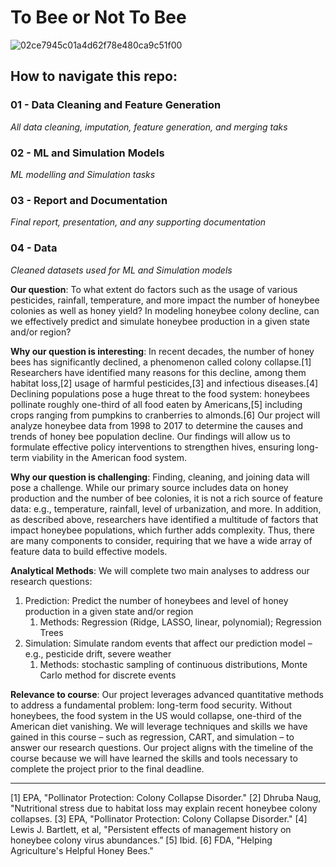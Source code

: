 # To Bee or Not To Bee

![02ce7945c01a4d62f78e480ca9c51f00](https://user-images.githubusercontent.com/13319538/206923965-a94b5574-4430-4d06-b467-a95acbcf60b3.gif)


## How to navigate this repo:
### 01 - Data Cleaning and Feature Generation
*All data cleaning, imputation, feature generation, and merging taks*

### 02 - ML and Simulation Models
*ML modelling and Simulation tasks*

### 03 - Report and Documentation
*Final report, presentation, and any supporting documentation*

### 04 - Data
*Cleaned datasets used for ML and Simulation models*

**Our question**: To what extent do factors such as the usage of various pesticides, rainfall, temperature, and more impact the number of honeybee colonies as well as honey yield? In modeling honeybee colony decline, can we effectively predict and simulate honeybee production in a given state and/or region? 


**Why our question is interesting**: In recent decades, the number of honey bees has significantly declined, a phenomenon called colony collapse.[1] Researchers have identified many reasons for this decline, among them habitat loss,[2] usage of harmful pesticides,[3] and infectious diseases.[4] Declining populations pose a huge threat to the food system: honeybees pollinate roughly one-third of all food eaten by Americans,[5] including crops ranging from pumpkins to cranberries to almonds.[6] Our project will analyze honeybee data from 1998 to 2017 to determine the causes and trends of honey bee population decline. Our findings will allow us to formulate effective policy interventions to strengthen hives, ensuring long-term viability in the American food system. 


**Why our question is challenging**: Finding, cleaning, and joining data will pose a challenge. While our primary source includes data on honey production and the number of bee colonies, it is not a rich source of feature data: e.g., temperature, rainfall, level of urbanization, and more. In addition, as described above, researchers have identified a multitude of factors that impact honeybee populations, which further adds complexity. Thus, there are many components to consider, requiring that we have a wide array of feature data to build effective models.


**Analytical Methods**: We will complete two main analyses to address our research questions: 
1. Prediction: Predict the number of honeybees and level of honey production in a given state and/or region
   1. Methods: Regression (Ridge, LASSO, linear, polynomial); Regression Trees
2. Simulation: Simulate random events that affect our prediction model – e.g., pesticide drift, severe weather
   1. Methods: stochastic sampling of continuous distributions, Monte Carlo method for discrete events

	
**Relevance to course**: Our project leverages advanced quantitative methods to address a fundamental problem: long-term food security. Without honeybees, the food system in the US would collapse, one-third of the American diet vanishing. We will leverage techniques and skills we have gained in this course – such as regression, CART, and simulation – to answer our research questions. Our project aligns with the timeline of the course because we will have learned the skills and tools necessary to complete the project prior to the final deadline.
________________
[1] EPA, "Pollinator Protection: Colony Collapse Disorder." 
[2] Dhruba Naug, "Nutritional stress due to habitat loss may explain recent honeybee colony collapses.
[3] EPA, "Pollinator Protection: Colony Collapse Disorder." 
[4] Lewis J. Bartlett, et al, "Persistent effects of management history on honeybee colony virus abundances.”
[5] Ibid. 
[6] FDA, "Helping Agriculture's Helpful Honey Bees."
